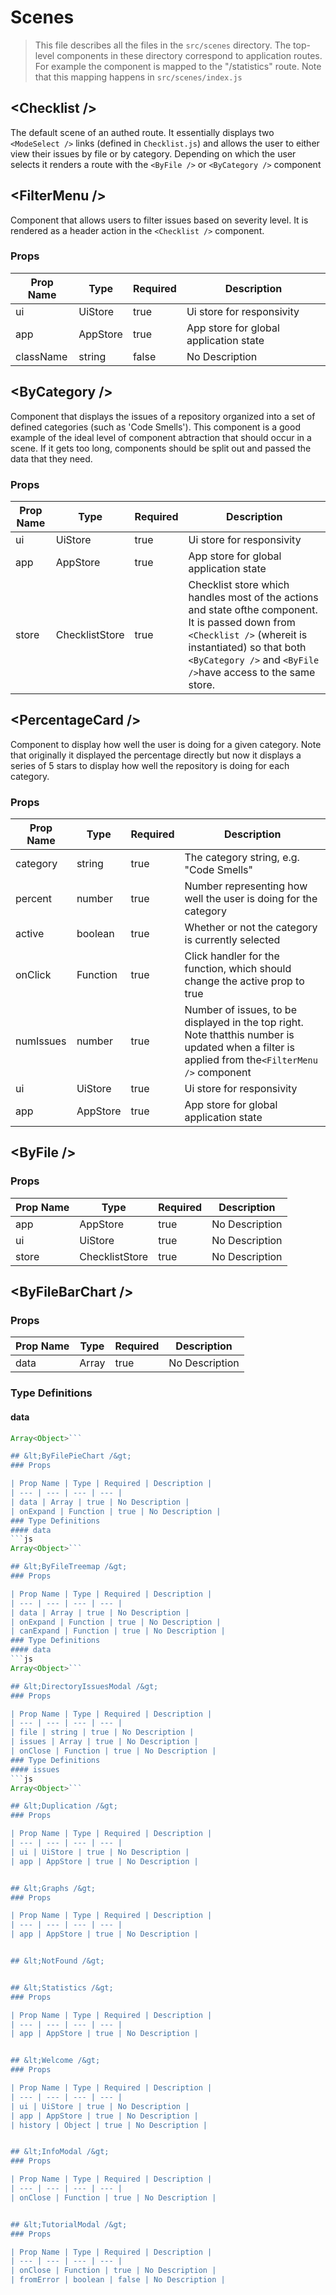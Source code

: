 # Scenes
> This file describes all the files in the `src/scenes` directory. The top-level components in these directory correspond to application routes. For example the <Statistics /> component is mapped to the "/statistics" route. Note that this mapping happens in `src/scenes/index.js`

## &lt;Checklist /&gt;
The default scene of an authed route. It essentially displays two
`<ModeSelect />` links (defined in `Checklist.js`) and allows the
user to either view their issues by file or by category. Depending
on which the user selects it renders a route with the `<ByFile />`
or `<ByCategory />` component


## &lt;FilterMenu /&gt;
Component that allows users to filter issues based on severity level. It
is rendered as a header action in the `<Checklist />` component.
### Props

| Prop Name | Type | Required | Description |
| --- | --- | --- | --- |
| ui | UiStore | true | Ui store for responsivity |
| app | AppStore | true | App store for global application state |
| className | string | false | No Description |


## &lt;ByCategory /&gt;
Component that displays the issues of a repository organized into a set
of defined categories (such as 'Code Smells'). This component is a good
example of the ideal level of component abtraction that should occur in
a scene. If it gets too long, components should be split out and passed
the data that they need.
### Props

| Prop Name | Type | Required | Description |
| --- | --- | --- | --- |
| ui | UiStore | true | Ui store for responsivity |
| app | AppStore | true | App store for global application state |
| store | ChecklistStore | true | Checklist store which handles most of the actions and state ofthe component. It is passed down from `<Checklist />` (whereit is instantiated) so that both `<ByCategory />` and `<ByFile />`have access to the same store. |


## &lt;PercentageCard /&gt;
Component to display how well the user is doing for a given category.
Note that originally it displayed the percentage directly but now it
displays a series of 5 stars to display how well the repository is doing
for each category.
### Props

| Prop Name | Type | Required | Description |
| --- | --- | --- | --- |
| category | string | true | The category string, e.g. "Code Smells" |
| percent | number | true | Number representing how well the user is doing for the category |
| active | boolean | true | Whether or not the category is currently selected |
| onClick | Function | true | Click handler for the function, which should change the active prop to true |
| numIssues | number | true | Number of issues, to be displayed in the top right. Note thatthis number is updated when a filter is applied from the`<FilterMenu />` component |
| ui | UiStore | true | Ui store for responsivity |
| app | AppStore | true | App store for global application state |


## &lt;ByFile /&gt;
### Props

| Prop Name | Type | Required | Description |
| --- | --- | --- | --- |
| app | AppStore | true | No Description |
| ui | UiStore | true | No Description |
| store | ChecklistStore | true | No Description |


## &lt;ByFileBarChart /&gt;
### Props

| Prop Name | Type | Required | Description |
| --- | --- | --- | --- |
| data | Array | true | No Description |
### Type Definitions
#### data
```js
Array<Object>```

## &lt;ByFilePieChart /&gt;
### Props

| Prop Name | Type | Required | Description |
| --- | --- | --- | --- |
| data | Array | true | No Description |
| onExpand | Function | true | No Description |
### Type Definitions
#### data
```js
Array<Object>```

## &lt;ByFileTreemap /&gt;
### Props

| Prop Name | Type | Required | Description |
| --- | --- | --- | --- |
| data | Array | true | No Description |
| onExpand | Function | true | No Description |
| canExpand | Function | true | No Description |
### Type Definitions
#### data
```js
Array<Object>```

## &lt;DirectoryIssuesModal /&gt;
### Props

| Prop Name | Type | Required | Description |
| --- | --- | --- | --- |
| file | string | true | No Description |
| issues | Array | true | No Description |
| onClose | Function | true | No Description |
### Type Definitions
#### issues
```js
Array<Object>```

## &lt;Duplication /&gt;
### Props

| Prop Name | Type | Required | Description |
| --- | --- | --- | --- |
| ui | UiStore | true | No Description |
| app | AppStore | true | No Description |


## &lt;Graphs /&gt;
### Props

| Prop Name | Type | Required | Description |
| --- | --- | --- | --- |
| app | AppStore | true | No Description |


## &lt;NotFound /&gt;


## &lt;Statistics /&gt;
### Props

| Prop Name | Type | Required | Description |
| --- | --- | --- | --- |
| app | AppStore | true | No Description |


## &lt;Welcome /&gt;
### Props

| Prop Name | Type | Required | Description |
| --- | --- | --- | --- |
| ui | UiStore | true | No Description |
| app | AppStore | true | No Description |
| history | Object | true | No Description |


## &lt;InfoModal /&gt;
### Props

| Prop Name | Type | Required | Description |
| --- | --- | --- | --- |
| onClose | Function | true | No Description |


## &lt;TutorialModal /&gt;
### Props

| Prop Name | Type | Required | Description |
| --- | --- | --- | --- |
| onClose | Function | true | No Description |
| fromError | boolean | false | No Description |

